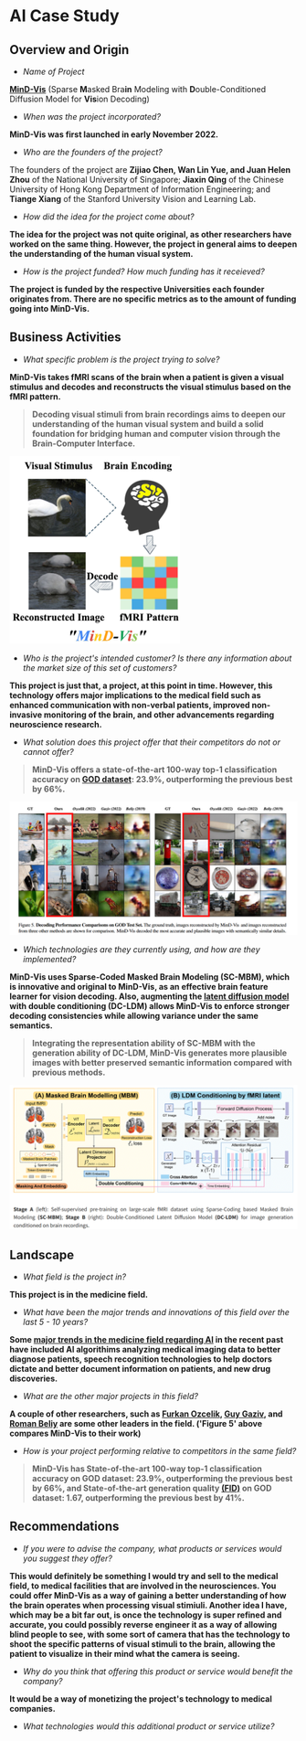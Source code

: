 # AI Case Study






## Overview and Origin

* *Name of Project*

[**MinD-Vis**](https://mind-vis.github.io/) (Sparse **M**asked Bra**in** Modeling with **D**ouble-Conditioned Diffusion Model for **Vis**ion Decoding)

* *When was the project incorporated?*

**MinD-Vis was first launched in early November 2022.**

* *Who are the founders of the project?*

The founders of the project are **Zijiao Chen, Wan Lin Yue, and Juan Helen Zhou** of the National University of Singapore; **Jiaxin Qing** of the Chinese University of Hong Kong Department of Information Engineering; and **Tiange Xiang** of the Stanford University Vision and Learning Lab.

* *How did the idea for the project come about?*

**The idea for the project was not quite original, as other researchers have worked on the same thing. However, the project in general aims to deepen the understanding of the human visual system.**

* *How is the project funded? How much funding has it receieved?*

**The project is funded by the respective Universities each founder originates from. There are no specific metrics as to the amount of funding going into MinD-Vis.**

## Business Activities

* *What specific problem is the project trying to solve?*

**MinD-Vis takes fMRI scans of the brain when a patient is given a visual stimulus and decodes and reconstructs the visual stimulus based on the fMRI pattern.** 
> **Decoding visual stimuli from brain recordings aims to deepen our understanding of the human visual system and build a solid foundation for bridging human and computer
vision through the Brain-Computer Interface.**

![alt text](image.png)

* *Who is the project's intended customer? Is there any information about the market size of this set of customers?*

**This project is just that, a project, at this point in time. However, this technology offers major implications to the medical field such as enhanced communication with non-verbal patients, improved non-invasive monitoring of the brain, and other advancements regarding neuroscience research.**

* *What solution does this project offer that their competitors do not or cannot offer?*

> **MinD-Vis offers a state-of-the-art 100-way top-1 classification accuracy on [GOD dataset](https://paperswithcode.com/dataset/god): 23.9%, outperforming the previous best by 66%.**

![alt text](image-2.png)

* *Which technologies are they currently using, and how are they implemented?* 

**MinD-Vis uses Sparse-Coded Masked Brain Modeling (SC-MBM), which is innovative and original to MinD-Vis, as an effective brain feature learner for vision decoding. Also, augmenting the [latent diffusion model](https://medium.com/@aguimarneto/what-is-latent-diffusion-in-ai-43aa1ad4f71e) with double conditioning (DC-LDM) allows MinD-Vis to enforce stronger decoding consistencies while allowing variance under the same semantics.**
>  **Integrating the representation ability of SC-MBM with the generation ability of DC-LDM, MinD-Vis generates more plausible images with better preserved semantic information compared with previous methods.**

![alt text](image-3.png)

## Landscape

* *What field is the project in?*

**This project is in the medicine field.**

* *What have been the major trends and innovations of this field over the last 5 - 10 years?*

**Some [major trends in the medicine field regarding AI](https://www.lapu.edu/ai-health-care-industry/) in the recent past have included AI algorithims analyzing medical imaging data to better diagnose patients, speech recognition technologies to help doctors dictate and better document information on patients, and new drug discoveries.**

* *What are the other major projects in this field?*

**A couple of other researchers, such as [Furkan Ozcelik](https://www.nature.com/articles/s41598-023-42891-8), [Guy Gaziv](https://www.sciencedirect.com/science/article/pii/S105381192200249X), and [Roman Beliy](https://www.sciencedirect.com/science/article/pii/S105381192200249X) are some other leaders in the field. ('Figure 5' above compares MinD-Vis to their work)**

* *How is your project performing relative to competitors in the same field?*

> **MinD-Vis has State-of-the-art 100-way top-1 classification accuracy on GOD dataset: 23.9%, outperforming the previous best by 66%, and State-of-the-art generation quality [(FID)](https://en.wikipedia.org/wiki/Fr%C3%A9chet_inception_distance) on GOD dataset: 1.67, outperforming the previous best by 41%.**

## Recommendations

* *If you were to advise the company, what products or services would you suggest they offer?*

**This would definitely be something I would try and sell to the medical field, to medical facilities that are involved in the neurosciences. You could offer MinD-Vis as a way of gaining a better understanding of how the brain operates when processing visual stimiuli. Another idea I have, which may be a bit far out, is once the technology is super refined and accurate, you could possibly reverse engineer it as a way of allowing blind people to see, with some sort of camera that has the technology to shoot the specific patterns of visual stimuli to the brain, allowing the patient to visualize in their mind what the camera is seeing.**

* *Why do you think that offering this product or service would benefit the company?* 

**It would be a way of monetizing the project's technology to medical companies.**

* *What technologies would this additional product or service utilize?*













